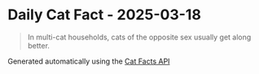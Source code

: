 # Daily Cat Fact - 2025-03-18

> In multi-cat households, cats of the opposite sex usually get along better.

Generated automatically using the [Cat Facts API](https://catfact.ninja)
